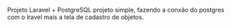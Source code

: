 Projeto Laravel + PostgreSQL
projeto simple, fazendo a conxão do postgres com o lravel mais a tela de cadastro de objetos.

